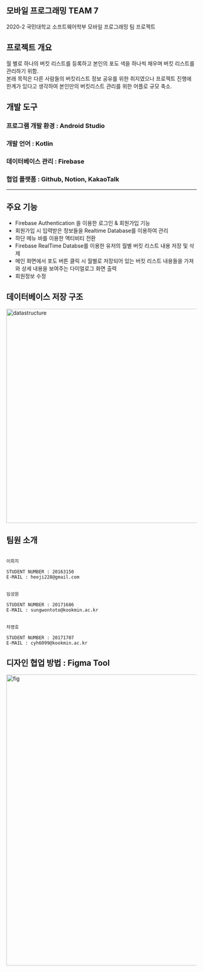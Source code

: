 ## 모바일 프로그래밍 TEAM 7
2020-2 국민대학교 소프트웨어학부 모바일 프로그래밍 팀 프로젝트
## 프로젝트 개요
월 별로 하나의 버킷 리스트를 등록하고 본인의 포도 색을 하나씩 채우며 버킷 리스트를 관리하기 위함.<br>
본래 목적은 다른 사람들의 버킷리스트 정보 공유를 위한 취지였으나 프로젝트 진행에 한계가 있다고 생각하여 본인만의 버킷리스트 관리를 위한 어플로 규모 축소.
## 개발 도구
### 프로그램 개발 환경 : Android Studio
### 개발 언어 : Kotlin
### 데이터베이스 관리 : Firebase
### 협업 플랫폼 : Github, Notion, KakaoTalk
<hr>

## 주요 기능
- Firebase Authentication 을 이용한 로그인 & 회원가입 기능
- 회원가입 시 입력받은 정보들을 Realtime Database를 이용하여 관리
- 하단 메뉴 바를 이용한 액티비티 전환
- Firebase RealTime Databse를 이용한 유저의 월별 버킷 리스트 내용 저장 및 삭제
- 메인 화면에서 포도 버튼 클릭 시 월별로 저장되어 있는 버킷 리스트 내용들을 가져와 상세 내용을 보여주는 다이얼로그 화면 출력
- 회원정보 수정
## 데이터베이스 저장 구조
<img width="565" alt="datastructure" src="https://user-images.githubusercontent.com/28581838/99689220-12acb180-2aca-11eb-9fc3-34b0ff9aac14.png">

## 팀원 소개

```

이희지

STUDENT NUMBER : 20163150
E-MAIL : heeji228@gmail.com

```

```

임성원

STUDENT NUMBER : 20171686
E-MAIL : sungwontoto@kookmin.ac.kr

```


```

차영호

STUDENT NUMBER : 20171707
E-MAIL : cyh6099@kookmin.ac.kr

```

## 디자인 협업 방법 : Figma Tool
<img widt="1024px" height="768px" alt="fig" src="https://user-images.githubusercontent.com/28581838/99693489-c31cb480-2ace-11eb-97e5-cb829e4a646d.png">

